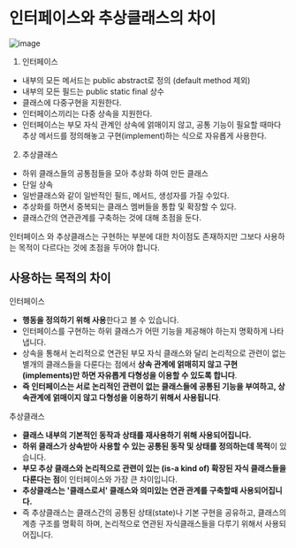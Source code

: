 # 인터페이스와 추상클래스의 차이

![image](https://github.com/user-attachments/assets/839d5567-a155-449a-bbf3-f8594a9af930)


1. 인터페이스
  - 내부의 모든 메서드는 public abstract로 정의 (default method 제외)
  - 내부의 모든 필드는 public static final 상수
  - 클래스에 다중구현을 지원한다.
  - 인터페이스끼리는 다중 상속을 지원한다.
  - 인터페이스는 부모 자식 관계인 상속에 얽매이지 않고, 공통 기능이 필요할 때마다 추상 메서드를 정의해놓고 구현(implement)하는 식으로 자유롭게 사용한다.
    

2. 추상클래스
  - 하위 클래스들의 공통점들을 모아 추상화 하여 만든 클래스
  - 단일 상속
  - 일반클래스와 같이 일반적인 필드, 메서드, 생성자를 가질 수있다.
  - 추상화를 하면서 중복되는 클래스 멤버들을 통합 및 확장할 수 있다.
  - 클래스간의 연관관계를 구축하는 것에 대해 초점을 둔다.

인터페이스 와 추상클래스는 구현하는 부분에 대한 차이점도 존재하지만 그보다 사용하는 목적이 다르다는 것에 초점을 두어야 합니다.


## 사용하는 목적의 차이

인터페이스

- **행동을 정의하기 위해 사용**한다고 볼 수 있습니다.
- 인터페이스를 구현하는 하위 클래스가 어떤 기능을 제공해야 하는지 명확하게 나타냅니다.
- 상속을 통해서 논리적으로 연관된 부모 자식 클래스와 달리 논리적으로 관련이 없는 별개의 클래스들을 다룬다는 점에서 **상속 관계에 얽매히지 않고 구현(implements)만 하면 자유롭게 다형성을 이용할 수 있도록 합니다**.
- **즉 인터페이스는 서로 논리적인 관련이 없는 클래스들에 공통된 기능을 부여하고, 상속관계에 얽매이지 않고 다형성을 이용하기 위해서 사용됩니다**.

추상클래스

- **클래스 내부의 기본적인 동작과 상태를 재사용하기 위해 사용되어집니다.** 
- **하위 클래스가 상속받아 사용할 수 있는 공통된 동작 및 상태를 정의하는데 목적**이 있습니다.
- **부모 추상 클래스와 논리적으로 관련이 있는 (is-a kind of) 확장된 자식 클래스들을 다룬다는 점**이 인터페이스와 가장 큰 차이입니다. 
- **추상클래스는 '클래스로서' 클래스와 의미있는 연관 관계를 구축할때 사용되어집니다.**
- 즉 추상클래스는 클래스간의 공통된 상태(state)나 기본 구현을 공유하고, 클래스의 계층 구조를 명확히 하며, 논리적으로 연관된 자식클래스들을 다루기 위해서 사용되어집니다.



